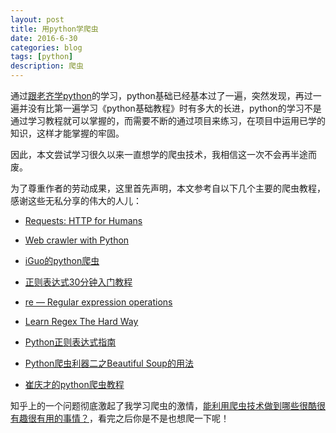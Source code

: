 ```yaml
---
layout: post
title: 用python学爬虫
date: 2016-6-30
categories: blog
tags: [python]
description: 爬虫
---
```


通过[跟老齐学python](https://github.com/qiwsir/StarterLearningPython/blob/master/index.md)的学习，python基础已经基本过了一遍，突然发现，再过一遍并没有比第一遍学习《python基础教程》时有多大的长进，python的学习不是通过学习教程就可以掌握的，而需要不断的通过项目来练习，在项目中运用已学的知识，这样才能掌握的牢固。

因此，本文尝试学习很久以来一直想学的爬虫技术，我相信这一次不会再半途而废。

为了尊重作者的劳动成果，这里首先声明，本文参考自以下几个主要的爬虫教程，感谢这些无私分享的伟大的人儿：

- [Requests: HTTP for Humans](http://requests-docs-cn.readthedocs.io/zh_CN/latest/index.html)

- [Web crawler with Python ](http://xlzd.me/tag/crawler/2/)

- [iGuo的python爬虫](https://zhuanlan.zhihu.com/p/21380982?refer=xmucpp)

- [正则表达式30分钟入门教程](http://www.oschina.net/question/12_9507?fromerr=TVRDEVdJ)

- [re — Regular expression operations](https://docs.python.org/2/library/re.html)

- [Learn Regex The Hard Way](http://regex.learncodethehardway.org/book/)

- [Python正则表达式指南](http://www.cnblogs.com/huxi/archive/2010/07/04/1771073.html)

- [Python爬虫利器二之Beautiful Soup的用法](http://cuiqingcai.com/1319.html)

- [崔庆才的python爬虫教程](http://cuiqingcai.com/927.html)

知乎上的一个问题彻底激起了我学习爬虫的激情，[能利用爬虫技术做到哪些很酷很有趣很有用的事情？](https://www.zhihu.com/question/27621722)，看完之后你是不是也想爬一下呢！




















